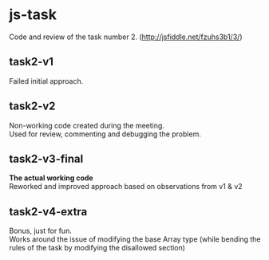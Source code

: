 # js-task
Code and review of the task number 2. (http://jsfiddle.net/fzuhs3b1/3/)
## task2-v1
Failed initial approach.
## task2-v2
Non-working code created during the meeting.  
Used for review, commenting and debugging the problem.
## task2-v3-final
**The actual working code**  
Reworked and improved approach based on observations from v1 & v2
## task2-v4-extra
Bonus, just for fun.  
Works around the issue of modifying the base Array type (while bending the rules of the task by modifying the disallowed section)